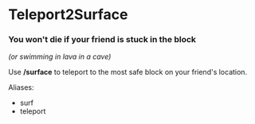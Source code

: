 <h1>Teleport2Surface</h1>

<h3>You won't die if your friend is stuck in the block</h3>
<i>(or swimming in lava in a cave)</i>



Use **/surface** to teleport to the most safe block on your friend's location.


Aliases:
 - surf
 - teleport
